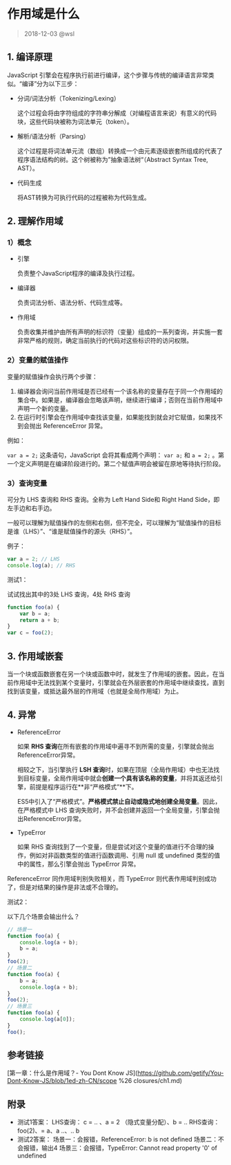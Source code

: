 # 作用域是什么

> 2018-12-03 @wsl

## 1. 编译原理

JavaScript 引擎会在程序执行前进行编译，这个步骤与传统的编译语言非常类似。“编译”分为以下三步：

- 分词/词法分析（Tokenizing/Lexing）

  这个过程会将由字符组成的字符串分解成（对编程语言来说）有意义的代码块，这些代码块被称为词法单元（token）。

- 解析/语法分析（Parsing）

  这个过程是将词法单元流（数组）转换成一个由元素逐级嵌套所组成的代表了程序语法结构的树。这个树被称为”抽象语法树“（Abstract Syntax Tree, AST）。

- 代码生成

  将AST转换为可执行代码的过程被称为代码生成。



## 2. 理解作用域

### 1）概念

- 引擎

  负责整个JavaScript程序的编译及执行过程。

- 编译器

  负责词法分析、语法分析、代码生成等。

- 作用域

  负责收集并维护由所有声明的标识符（变量）组成的一系列查询，并实施一套非常严格的规则，确定当前执行的代码对这些标识符的访问权限。



### 2）变量的赋值操作

变量的赋值操作会执行两个步骤：

1. 编译器会询问当前作用域是否已经有一个该名称的变量存在于同一个作用域的集合中。如果是，编译器会忽略该声明，继续进行编译；否则在当前作用域中声明一个新的变量。
2. 在运行时引擎会在作用域中查找该变量，如果能找到就会对它赋值，如果找不到会抛出 ReferenceError 异常。

例如：

`var a = 2;` 这条语句，JavaScript 会将其看成两个声明： `var a;` 和 `a = 2;` 。第一个定义声明是在编译阶段进行的。第二个赋值声明会被留在原地等待执行阶段。



### 3）查询变量

可分为 LHS 查询和 RHS 查询。全称为 Left Hand Side和 Right Hand Side，即左手边和右手边。

一般可以理解为赋值操作的左侧和右侧，但不完全，可以理解为“赋值操作的目标是谁（LHS）”、“谁是赋值操作的源头（RHS）”。

例子：

```javascript
var a = 2; // LHS
console.log(a); // RHS
```

测试1：

试试找出其中的3处 LHS 查询，4处 RHS 查询

```javascript
function foo(a) {
    var b = a;
    return a + b;
}
var c = foo(2);
```



## 3. 作用域嵌套

当一个块或函数嵌套在另一个块或函数中时，就发生了作用域的嵌套。因此，在当前作用域中无法找到某个变量时，引擎就会在外层嵌套的作用域中继续查找，直到找到该变量，或抵达最外层的作用域（也就是全局作用域）为止。



## 4. 异常

- ReferenceError

  如果 **RHS 查询**在所有嵌套的作用域中遍寻不到所需的变量，引擎就会抛出ReferenceError异常。

  相较之下，当引擎执行 **LSH 查询**时，如果在顶层（全局作用域）中也无法找到目标变量，全局作用域中就会**创建一个具有该名称的变量**，并将其返还给引擎，前提是程序运行在**非“严格模式”**下。

  ES5中引入了“严格模式”。**严格模式禁止自动或隐式地创建全局变量**。因此，在严格模式中 LHS 查询失败时，并不会创建并返回一个全局变量，引擎会抛出ReferenceError异常。

- TypeError

  如果 RHS 查询找到了一个变量，但是尝试对这个变量的值进行不合理的操作，例如对非函数类型的值进行函数调用、引用 null 或 undefined 类型的值中的属性，那么引擎会抛出 TypeError 异常。

ReferenceError 同作用域判别失败相关，而 TypeError 则代表作用域判别成功了，但是对结果的操作是非法或不合理的。

测试2：

以下几个场景会输出什么？

```js
// 场景一
function foo(a) {
    console.log(a + b);
    b = a;
}
foo(2);
// 场景二
function foo(a) {
    b = a;
    console.log(a + b);
}
foo(2);
// 场景三
function foo(a) {
    console.log(a[0]);
}
foo();
```



## 参考链接

[第一章：什么是作用域？- You Dont Know JS](https://github.com/getify/You-Dont-Know-JS/blob/1ed-zh-CN/scope %26 closures/ch1.md)



## 附录

- 测试1答案：
LHS查询： c = .. 、a = 2 （隐式变量分配）、b = .. 
  RHS查询：foo(2)、= a、a ..、.. b
- 测试2答案：
场景一：会报错，ReferenceError: b is not defined
  场景二：不会报错，输出4
场景三：会报错，TypeError: Cannot read property '0' of undefined

